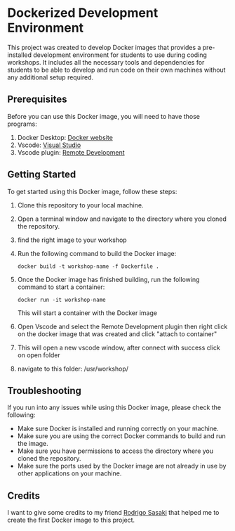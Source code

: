 

# Dockerized Development Environment

This project was created to develop Docker images that provides a pre-installed development environment for students to use during coding workshops.  It includes all the necessary tools and dependencies for students to be able to develop and run code on their own machines without any additional setup required.

## Prerequisites

Before you can use this Docker image, you will need to have those programs:

1. Docker Desktop: [Docker website](https://www.docker.com/get-started)
2. Vscode: [Visual Studio](https://code.visualstudio.com/)
3. Vscode plugin: [Remote Development](https://marketplace.visualstudio.com/items?itemName=ms-vscode-remote.vscode-remote-extensionpack)

## Getting Started

To get started using this Docker image, follow these steps:

1. Clone this repository to your local machine.
2. Open a terminal window and navigate to the directory where you cloned the repository.
3. find the right image to your workshop
4. Run the following command to build the Docker image:

   ```
   docker build -t workshop-name -f Dockerfile .
   ```

4. Once the Docker image has finished building, run the following command to start a container:

   ```
   docker run -it workshop-name
   ```

   This will start a container with the Docker image

5. Open Vscode and select the Remote Development plugin then right click on the docker image that was created and click "attach to container"

6. This will open a new vscode window, after connect with success click on open folder

7. navigate to this folder: /usr/workshop/


## Troubleshooting

If you run into any issues while using this Docker image, please check the following:

- Make sure Docker is installed and running correctly on your machine.
- Make sure you are using the correct Docker commands to build and run the image.
- Make sure you have permissions to access the directory where you cloned the repository.
- Make sure the ports used by the Docker image are not already in use by other applications on your machine.

## Credits

I want to give some credits to my friend [Rodrigo Sasaki](https://github.com/rodrigopsasaki) that helped me to create the first Docker image to this project.
